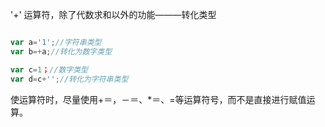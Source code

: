 '+' 运算符，除了代数求和以外的功能———转化类型

```js

var a='1';//字符串类型
var b=+a;//转化为数字类型

var c=1；//数字类型
var d=c+'';//转化为字符串类型

```

使运算符时，尽量使用+＝，－＝、*＝、\=等运算符号，而不是直接进行赋值运算。
